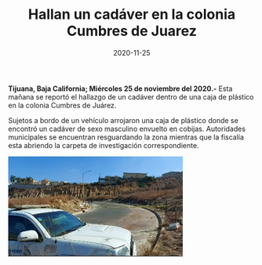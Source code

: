 ﻿---
layout: blog
title:  "Hallan un cadáver en la colonia Cumbres de Juarez"
date:  2020-11-25
categories: tijuana
permalink: /:categories/:title:output_ext
image: /img/cnr/hallan-cadaver.jpg
autor: 
---

**Tijuana, Baja California; Miércoles 25 de noviembre del 2020.-** Esta mañana se reportó el hallazgo de un cadáver dentro de una caja de plástico en la colonia Cumbres de Juárez.

Sujetos a bordo de un vehículo arrojaron una caja de plástico donde se encontró un cadáver de sexo masculino envuelto en cobijas.
Autoridades municipales se encuentran resguardando la zona mientras que la fiscalía esta abriendo la carpeta de investigación correspondiente.

<div id="carouselExampleSlidesOnly" class="carousel slide" data-ride="carousel">
  <div class="carousel-inner">
    <div class="carousel-item active">
       <img class="d-block w-100" src="/img/cnr/hallan-cadaver.jpg" loading="lazy"  alt="">
    </div>
  </div>
</div>